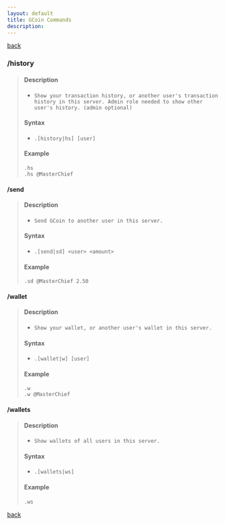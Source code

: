 ```yaml
---
layout: default
title: GCoin Commands
description:
---
```


[back](./commands)

### /history
>#### Description
>    * `Show your transaction history, or another user's transaction history in this server. Admin role needed to show other user's history. (admin optional)`
>
>#### Syntax
>    * `.[history|hs] [user]`
>
>#### Example
>
>    ```
>    .hs
>    .hs @MasterChief
>    ```

#### /send
>#### Description
>    * `Send GCoin to another user in this server.`
>
>#### Syntax
>    * `.[send|sd] <user> <amount>`
>
>#### Example
>
>    ```
>    .sd @MasterChief 2.50
>    ```

#### /wallet
>#### Description
>    * `Show your wallet, or another user's wallet in this server.`
>
>#### Syntax
>    * `.[wallet|w] [user]`
>
>#### Example
>
>    ```
>    .w
>    .w @MasterChief
>    ```

#### /wallets
>#### Description
>    * `Show wallets of all users in this server.`
>
>#### Syntax
>    * `.[wallets|ws]`
>
>#### Example
>
>    ```
>    .ws
>    ```

[back](./commands)
